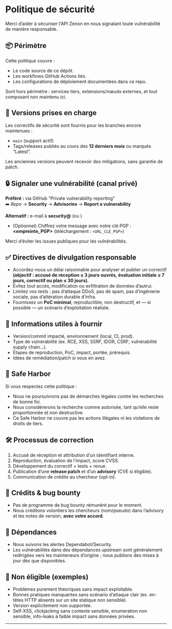 # Politique de sécurité

Merci d’aider à sécuriser l'API Zenon en nous signalant toute vulnérabilité de manière responsable.

## 📦 Périmètre
Cette politique couvre :
- Le code source de ce dépôt.
- Les workflows GitHub Actions liés.
- Les configurations de déploiement documentées dans ce repo.

Sont hors périmètre : services tiers, extensions/nœuds externes, et tout composant non maintenu ici.

## 🧭 Versions prises en charge
Les correctifs de sécurité sont fournis pour les branches encore maintenues :
- `main` (support actif)
- Tags/releases publiés au cours des **12 derniers mois** ou marqués “Latest”.

Les anciennes versions peuvent recevoir des mitigations, sans garantie de patch.

## 🔒 Signaler une vulnérabilité (canal privé)
**Préféré :** via GitHub “Private vulnerability reporting”  
➡️ *Repo* → **Security** → **Advisories** → **Report a vulnerability**

**Alternatif :** e-mail à **security@<ton-domaine>** (ou **<ton-email>**)  
- (Optionnel) Chiffrez votre message avec notre clé PGP : **<empreinte_PGP>** (téléchargement : `<URL_CLE_PGP>`)

Merci d’éviter les issues publiques pour les vulnérabilités.

## ✅ Directives de divulgation responsable
- Accordez-nous un délai raisonnable pour analyser et publier un correctif **(objectif : accusé de réception ≤ 3 jours ouvrés, évaluation initiale ≤ 7 jours, correctif ou plan ≤ 30 jours)**.
- Évitez tout accès, modification ou exfiltration de données d’autrui.
- Limitez vos tests : pas d’attaque DDoS, pas de spam, pas d’ingénierie sociale, pas d’altération durable d’infra.
- Fournissez un **PoC minimal**, reproductible, non destructif, et — si possible — un scénario d’exploitation réaliste.

## 🧾 Informations utiles à fournir
- Version/commit impacté, environnement (local, CI, prod).
- Type de vulnérabilité (ex. RCE, XSS, SSRF, IDOR, CSRF, vulnérabilité supply chain…).
- Étapes de reproduction, PoC, impact, portée, prérequis.
- Idées de remédiation/patch si vous en avez.

## 🪪 Safe Harbor
Si vous respectez cette politique :
- Nous ne poursuivrons pas de démarches légales contre les recherches de bonne foi.
- Nous considérerons la recherche comme autorisée, tant qu’elle reste proportionnée et non destructive.
- Ce Safe Harbor ne couvre pas les actions illégales ni les violations de droits de tiers.

## 🛠️ Processus de correction
1. Accusé de réception et attribution d’un identifiant interne.
2. Reproduction, évaluation de l’impact, score CVSS.
3. Développement du correctif + tests + revue.
4. Publication d’une **release patch** et d’un **advisory** (CVE si éligible).
5. Communication de crédits au chercheur (opt-in).

## 🏅 Crédits & bug bounty
- Pas de programme de bug bounty rémunéré pour le moment.
- Nous créditons volontiers les chercheurs (nom/pseudo) dans l’advisory et les notes de version, **avec votre accord**.

## 🔗 Dépendances
- Nous suivons les alertes Dependabot/Security.
- Les vulnérabilités dans des dépendances upstream sont généralement redirigées vers les mainteneurs d’origine ; nous publions des mises à jour dès que disponibles.

## 🚫 Non éligible (exemples)
- Problèmes purement théoriques sans impact exploitable.
- Bonnes pratiques manquantes sans scénario d’attaque clair (ex. en-têtes HTTP absents sur un site statique non sensible).
- Version explicitement non supportée.
- Self-XSS, clickjacking sans contexte sensible, enumeration non sensible, info-leaks à faible impact sans données privées.

---

